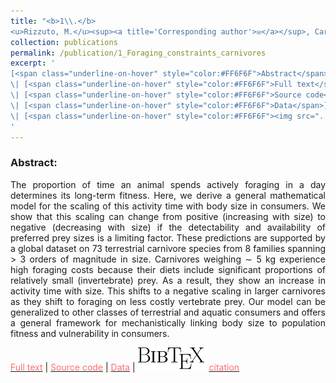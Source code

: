 ```yaml
---
title: "<b>1\\.</b>
<u>Rizzuto, M.</u><sup><a title='Corresponding author'>✉</a></sup>, Carbone, C. & Pawar, S.<sup><a title='Corresponding author'>✉</a></sup> (2017). ** Foraging constraints reverse the scaling of activity time in carnivores.** Nat. Ecol. Evol., Accepted"
collection: publications
permalink: /publication/1_Foraging_constraints_carnivores
excerpt: '
[<span class="underline-on-hover" style="color:#FF6F6F">Abstract</span>](../publication/1_Foraging_constraints_carnivores)
\| [<span class="underline-on-hover" style="color:#FF6F6F">Full text</span>](http://rdcu.be/Ajqp)
\| [<span class="underline-on-hover" style="color:#FF6F6F">Source code</span>](https://figshare.com/articles/RCode_from_Rizzuto_et_al_Foraging_constraints_reverse_the_scaling_of_activity_time_in_carnivores_/5466295)
\| [<span class="underline-on-hover" style="color:#FF6F6F">Data</span>](https://figshare.com/articles/Rizzuto_et_al_Activity_Data_set/5464150)
\| [<span class="underline-on-hover" style="color:#FF6F6F"><img src="../images/bibtex.svg">citation</span>](../bibtex/1_Foraging_constraints_carnivores.bib)
'
---
```


### Abstract:

<p style='text-align: justify;'>
The proportion of time an animal spends actively foraging in a day determines
its long-term fitness. Here, we derive a general mathematical model for the
scaling of this activity time with body size in consumers. We show that this
scaling can change from positive (increasing with size) to negative (decreasing
with size) if the detectability and availability of preferred prey sizes is a
limiting factor. These predictions are supported by a global dataset on 73
terrestrial carnivore species from 8 families spanning > 3 orders of magnitude
in size. Carnivores weighing ∼ 5 kg experience high foraging costs because
their diets include significant proportions of relatively small (invertebrate)
prey. As a result, they show an increase in activity time with size. This
shifts to a negative scaling in larger carnivores as they shift to foraging on
less costly vertebrate prey. Our model can be generalized to other classes of
terrestrial and aquatic consumers and offers a general framework for
mechanistically linking body size to population fitness and vulnerability in
consumers.
</p>

[<span class="underline-on-hover" style="color:#FF6F6F">Full text</span>](http://rdcu.be/Ajqp)
\| [<span class="underline-on-hover" style="color:#FF6F6F">Source code</span>](https://figshare.com/articles/RCode_from_Rizzuto_et_al_Foraging_constraints_reverse_the_scaling_of_activity_time_in_carnivores_/5466295)
\| [<span class="underline-on-hover" style="color:#FF6F6F">Data</span>](https://figshare.com/articles/Rizzuto_et_al_Activity_Data_set/5464150)
\| [<span class="underline-on-hover" style="color:#FF6F6F"><img src="../images/bibtex.svg">citation</span>](../bibtex/1_Foraging_constraints_carnivores.bib)
